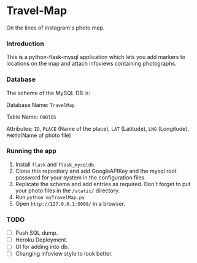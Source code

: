 # Travel-Map
On the lines of instagram's photo map.

### Introduction
This is a python-flask-mysql application which lets you add markers to locations on the map and attach infoviews
containing photographs.

### Database
The scheme of the MySQL DB is:

Database Name: `TravelMap`

Table Name: `PHOTOS`

Attributes: `ID`, `PLACE` (Name of the place), `LAT` (Latitude), `LNG` (Longitude), `PHOTO`(Name of photo file)

### Running the app
1. Install `flask` and `flask_mysqldb`. 
2. Clone this repository and add GoogleAPIKey and the mysql root password for your system in the configuration files.
3. Replicate the schema and add entries as required. Don't forget to put your photo files in the `/static/` directory. 
4. Run `python myTravelMap.py`
5. Open `http://127.0.0.1:5000/` in a browser. 

### TODO
- [ ] Push SQL dump. 
- [ ] Heroku Deployment. 
- [ ] UI for adding into db. 
- [ ] Changing infoview style to look better. 

